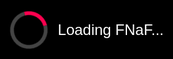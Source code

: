 <!DOCTYPE html>
<html lang="en">
<head>
  <meta charset="UTF-8" />
  <title>Five Nights at Freddy's - Fullscreen</title>
  <meta name="viewport" content="width=device-width, initial-scale=1.0" />
  <style>
    html, body {
      margin: 0;
      padding: 0;
      background: #000;
      height: 100%;
      overflow: hidden;
    }

    #gameFrame {
      position: absolute;
      top: 0;
      left: 0;
      width: 100vw;
      height: 100vh;
      border: none;
    }

    #loader {
      position: fixed;
      top: 0;
      left: 0;
      width: 100vw;
      height: 100vh;
      background-color: #000;
      display: flex;
      align-items: center;
      justify-content: center;
      color: #fff;
      font-family: sans-serif;
      font-size: 1.5rem;
      z-index: 9999;
    }

    .spinner {
      width: 48px;
      height: 48px;
      border: 6px solid #444;
      border-top: 6px solid #ff004f;
      border-radius: 50%;
      animation: spin 1s linear infinite;
      margin-right: 1rem;
    }

    @keyframes spin {
      to {
        transform: rotate(360deg);
      }
    }
  </style>
</head>
<body>

  <div id="loader">
    <div class="spinner"></div>
    Loading FNaF...
  </div>

  <iframe
    id="gameFrame"
    src="https://wellsousaaa.github.io/Five-Nights-at-Freddys-Web/"
    allowfullscreen
    onload="document.getElementById('loader').style.display='none';">
  </iframe>

</body>
</html>
